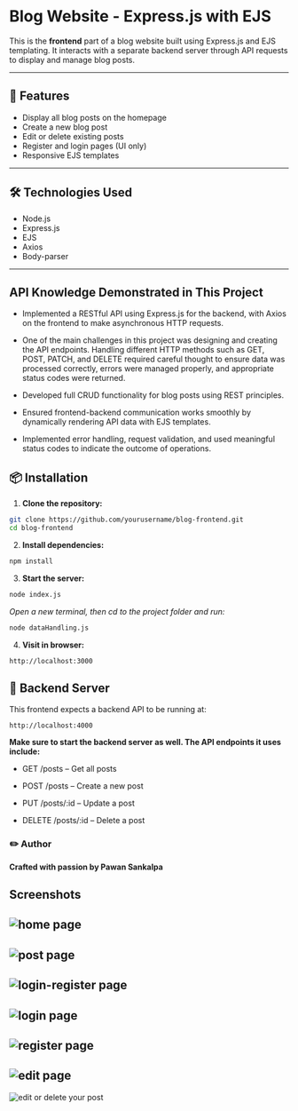 # Blog Website - Express.js with EJS 

This is the **frontend** part of a blog website built using Express.js and EJS templating. It interacts with a separate backend server through API requests to display and manage blog posts.

---

## 🚀 Features

- Display all blog posts on the homepage
- Create a new blog post
- Edit or delete existing posts
- Register and login pages (UI only)
- Responsive EJS templates

---

## 🛠 Technologies Used

- Node.js
- Express.js
- EJS
- Axios
- Body-parser

---

## API Knowledge Demonstrated in This Project

- Implemented a RESTful API using Express.js for the backend, with Axios on the frontend to make asynchronous HTTP requests.

- One of the main challenges in this project was designing and creating the API endpoints. Handling different HTTP methods such as GET, POST, PATCH, and DELETE required careful thought to ensure data was processed correctly, errors were managed properly, and appropriate status codes were returned.

- Developed full CRUD functionality for blog posts using REST principles.

- Ensured frontend-backend communication works smoothly by dynamically rendering API data with EJS templates.

- Implemented error handling, request validation, and used meaningful status codes to indicate the outcome of operations.



## 📦 Installation

1. **Clone the repository:**
```bash
git clone https://github.com/yourusername/blog-frontend.git
cd blog-frontend
```
2. **Install dependencies:**
```bash
npm install
```
3. **Start the server:**
```bash
node index.js 
```
*Open a new terminal, then cd to the project folder and run:*
``` bash
node dataHandling.js
```
4. **Visit in browser:**
```
http://localhost:3000
```

## 🔗 Backend Server
This frontend expects a backend API to be running at:
```
http://localhost:4000
```

**Make sure to start the backend server as well. The API endpoints it uses include:**

- GET /posts – Get all posts

- POST /posts – Create a new post

- PUT /posts/:id – Update a post

- DELETE /posts/:id – Delete a post

### ✏️ Author
**Crafted with passion by Pawan Sankalpa**

## Screenshots
![home page](screenshot1.png)
----
![post page](screenshot2.png)
---
![login-register page](screenshot3.png)
---
![login page](screenshot4.png)
---
![register page](screenshot5.png)
---
![edit page](screenshot6.png)
---
![edit or delete your post](screenshot7.png)



